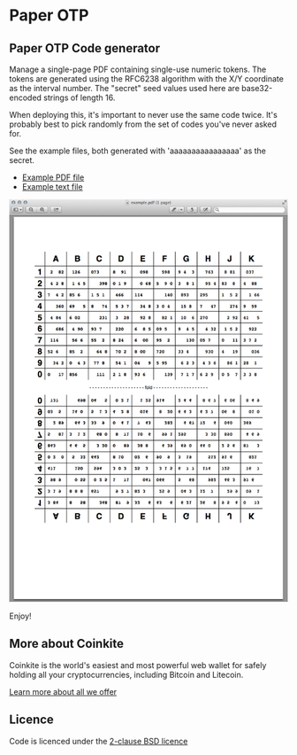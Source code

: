 Paper OTP
=========

Paper OTP Code generator
------------------------

Manage a single-page PDF containing single-use numeric tokens. The tokens
are generated using the RFC6238 algorithm with the X/Y coordinate as
the interval number. The "secret" seed values used here are base32-encoded
strings of length 16.

When deploying this, it's important to never use the same code twice. It's 
probably best to pick randomly from the set of codes you've never asked for.

See the example files, both generated with 'aaaaaaaaaaaaaaaa' as the secret.

- [Example PDF file](example.pdf)
- [Example text file](example.txt)

![Example Screenshot](screenshot.png "Example Screenshot")

Enjoy!


More about Coinkite
-------------------

Coinkite is the world's easiest and most powerful web wallet for
safely holding all your cryptocurrencies, including Bitcoin and Litecoin.

[Learn more about all we offer](https://coinkite.com/)


Licence
-------

Code is licenced under the [2-clause BSD licence](licence.md)
